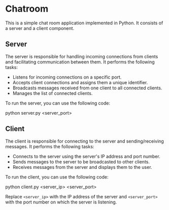 # Chatroom

This is a simple chat room application implemented in Python. It consists of a server and a client component.

## Server

The server is responsible for handling incoming connections from clients and facilitating communication between them. It performs the following tasks:

- Listens for incoming connections on a specific port.
- Accepts client connections and assigns them a unique identifier.
- Broadcasts messages received from one client to all connected clients.
- Manages the list of connected clients.

To run the server, you can use the following code:

python server.py <server_port>

## Client

The client is responsible for connecting to the server and sending/receiving messages. It performs the following tasks:

- Connects to the server using the server's IP address and port number.
- Sends messages to the server to be broadcasted to other clients.
- Receives messages from the server and displays them to the user.

To run the client, you can use the following code:

python client.py <server_ip> <server_port>

Replace `<server_ip>` with the IP address of the server and `<server_port>` with the port number on which the server is listening.
